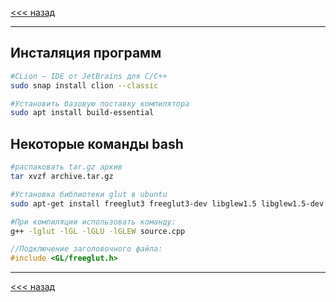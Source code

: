 [<<< назад](../../README.md)
***
## Инсталяция программ


```bash
#CLion — IDE от JetBrains для С/С++
sudo snap install clion --classic

#Установить базовую поставку компилятора
sudo apt install build-essential
```

## Некоторые команды bash
```bash
#распаковать tar.gz архив
tar xvzf archive.tar.gz
```
```bash
#Установка библиотеки glut в ubuntu
sudo apt-get install freeglut3 freeglut3-dev libglew1.5 libglew1.5-dev libglu1-mesa libglu1-mesa-dev libgl1-mesa-glx libgl1-mesa-dev mesa-common-dev

#При компиляции использовать команду:
g++ -lglut -lGL -lGLU -lGLEW source.cpp
```
```c++
//Подключение заголовочного файла:
#include <GL/freeglut.h>
```
---
[<<< назад](../../README.md)
